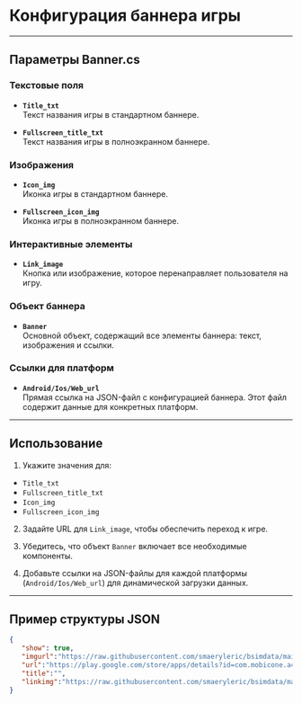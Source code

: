 #  Конфигурация баннера игры


---

## Параметры Banner.cs

### **Текстовые поля**
- **`Title_txt`**  
   Текст названия игры в стандартном баннере.

- **`Fullscreen_title_txt`**  
   Текст названия игры в полноэкранном баннере.

### **Изображения**
- **`Icon_img`**  
   Иконка игры в стандартном баннере.

- **`Fullscreen_icon_img`**  
   Иконка игры в полноэкранном баннере.

### **Интерактивные элементы**
- **`Link_image`**  
   Кнопка или изображение, которое перенаправляет пользователя на игру.

### **Объект баннера**
- **`Banner`**  
   Основной объект, содержащий все элементы баннера: текст, изображения и ссылки.

### **Ссылки для платформ**
- **`Android/Ios/Web_url`**  
   Прямая ссылка на JSON-файл с конфигурацией баннера. Этот файл содержит данные для конкретных платформ.

---

##  Использование
1.  Укажите значения для:
   - `Title_txt`
   - `Fullscreen_title_txt`
   - `Icon_img`
   - `Fullscreen_icon_img`

2. Задайте URL для `Link_image`, чтобы обеспечить переход к игре.

3. Убедитесь, что объект `Banner` включает все необходимые компоненты.

4. Добавьте ссылки на JSON-файлы для каждой платформы (`Android/Ios/Web_url`) для динамической загрузки данных.

---

## Пример структуры JSON

```json
{
   "show": true,
   "imgurl":"https://raw.githubusercontent.com/smaeryleric/bsimdata/main/dopa.png",
   "url":"https://play.google.com/store/apps/details?id=com.mobicone.a4erase",
   "title":"",
   "linkimg":"https://raw.githubusercontent.com/smaeryleric/bsimdata/main/en_badge_web_generic.png" 
}
